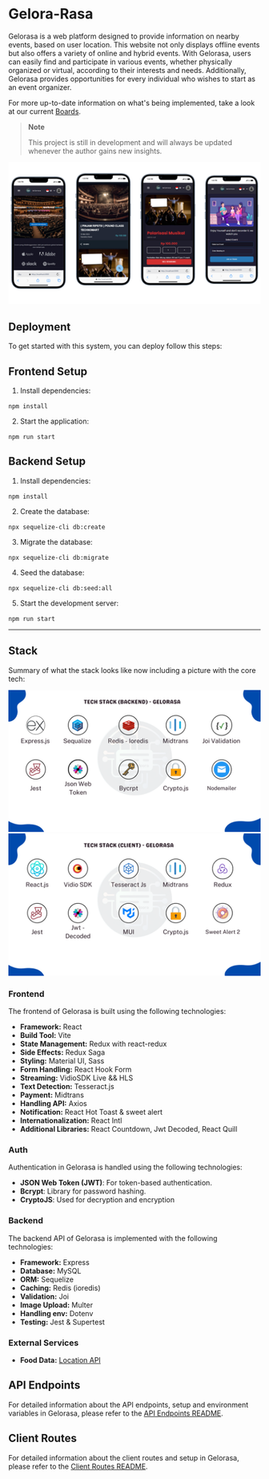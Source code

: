 # Gelora-Rasa


Gelorasa is a web platform designed to provide information on nearby events, based on user location. This website not only displays offline events but also offers a variety of online and hybrid events. With Gelorasa, users can easily find and participate in various events, whether physically organized or virtual, according to their interests and needs. Additionally, Gelorasa provides opportunities for every individual who wishes to start as an event organizer.

For more up-to-date information on what's being implemented, take a look at our current [Boards](https://github.com/aws-samples/aws-serverless-airline-booking/projects).

> **Note**
>
> This project is still in development and will always be updated whenever the author gains new insights.

![Previe Gelorasa](./client/src/static/images/preview-web.png)


## Deployment

To get started with this system, you can deploy follow this steps:
## Frontend Setup

1. Install dependencies:

```
npm install
```

2. Start the application:

```
npm run start
```

## Backend Setup

1. Install dependencies:

```
npm install
```

2. Create the database:

```
npx sequelize-cli db:create
```

3. Migrate the database:

```
npx sequelize-cli db:migrate
```

4. Seed the database:

```
npx sequelize-cli db:seed:all
```

5. Start the development server:

```
npm run start
```

---


## Stack

Summary of what the stack looks like now including a picture with the core tech:

![Tech Stacks](./client/src/static/images/techstack-backend.png)
![Tech Stacks](./client/src/static/images/techstack-frontend.png)

### Frontend

The frontend of Gelorasa is built using the following technologies:

- **Framework:** React
- **Build Tool:** Vite
- **State Management:** Redux with react-redux
- **Side Effects:** Redux Saga
- **Styling:** Material UI, Sass
- **Form Handling:** React Hook Form
- **Streaming:** VidioSDK Live && HLS
- **Text Detection:** Tesseract.js
- **Payment:** Midtrans
- **Handling API:** Axios
- **Notification:** React Hot Toast & sweet alert
- **Internationalization:** React Intl
- **Additional Libraries:** React Countdown, Jwt Decoded, React Quill

### Auth

Authentication in Gelorasa is handled using the following technologies:

- **JSON Web Token (JWT)**: For token-based authentication.
- **Bcrypt**: Library for password hashing.
- **CryptoJS**: Used for decryption and encryption

### Backend

The backend API of Gelorasa is implemented with the following technologies:

- **Framework:** Express
- **Database:** MySQL
- **ORM:** Sequelize
- **Caching:** Redis (ioredis)
- **Validation:** Joi
- **Image Upload:** Multer
- **Handling env:** Dotenv
- **Testing:** Jest & Supertest

### External Services

- **Food Data:** [Location API](https://wilayah.id/api/provinces.json)

## API Endpoints

For detailed information about the API endpoints, setup and environment variables in Gelorasa, please refer to the [API Endpoints README](./server/README.md).

## Client Routes

For detailed information about the client routes and setup in Gelorasa, please refer to the [Client Routes README](./client/README.md).
